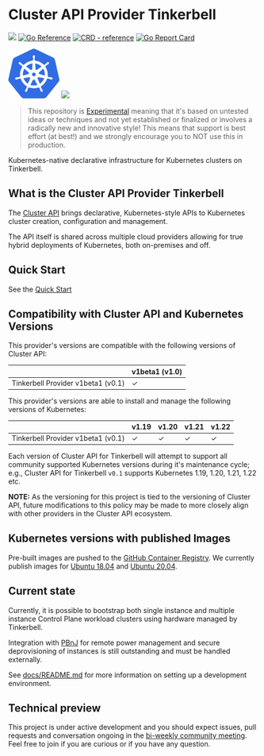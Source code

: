 # Cluster API Provider Tinkerbell

![](https://img.shields.io/badge/Stability-Experimental-red.svg)
[![Go Reference](https://pkg.go.dev/badge/github.com/tinkerbell/cluster-api-provider-tinkerbell.svg)](https://pkg.go.dev/github.com/tinkerbell/cluster-api-provider-tinkerbell)
[![CRD - reference](https://img.shields.io/badge/CRD-reference-2ea44f)](https://doc.crds.dev/github.com/tinkerbell/cluster-api-provider-tinkerbell)
[![Go Report Card](https://goreportcard.com/badge/github.com/tinkerbell/cluster-api-provider-tinkerbell)](https://goreportcard.com/report/github.com/tinkerbell/cluster-api-provider-tinkerbell)

<a href="https://kubernetes.io"><img src="https://github.com/kubernetes/kubernetes/raw/master/logo/logo.png"  height="100"></a>
<a href="https://tinkerbell.org"><img src="https://raw.githubusercontent.com/tinkerbell/artwork/main/Tinkerbell-Logo-Landscape-Dark.png" height="100"></a>


> This repository is
[Experimental](https://github.com/equinix-labs/equinix-labs/blob/main/experimental-statement.md)
meaning that it's based on untested ideas or techniques and not yet established
or finalized or involves a radically new and innovative style! This means that
support is best effort (at best!) and we strongly encourage you to NOT use this
in production.

Kubernetes-native declarative infrastructure for Kubernetes clusters on Tinkerbell.

## What is the Cluster API Provider Tinkerbell

The [Cluster API][cluster_api] brings declarative, Kubernetes-style APIs to Kubernetes
cluster creation, configuration and management.

The API itself is shared across multiple cloud providers allowing for true hybrid
deployments of Kubernetes, both on-premises and off.

## Quick Start

See the [Quick Start](docs/QUICK-START.md)

## Compatibility with Cluster API and Kubernetes Versions

This provider's versions are compatible with the following versions of Cluster API:


|                                    | v1beta1 (v1.0) |
| ---------------------------------- | -------------- |
| Tinkerbell Provider v1beta1 (v0.1) | ✓              |


This provider's versions are able to install and manage the following versions of Kubernetes:

|                                     | v1.19 | v1.20 | v1.21 | v1.22 |
| ----------------------------------- | ----- | ----- | ----- | ----- |
| Tinkerbell Provider v1beta1 (v0.1)  | ✓     | ✓     | ✓     | ✓     |

Each version of Cluster API for Tinkerbell will attempt to support all community supported Kubernetes versions during it's maintenance cycle; e.g., Cluster API for Tinkerbell `v0.1` supports Kubernetes 1.19, 1.20, 1.21, 1.22 etc.

**NOTE:** As the versioning for this project is tied to the versioning of Cluster API, future modifications to this
policy may be made to more closely align with other providers in the Cluster API ecosystem.

## Kubernetes versions with published Images

Pre-built images are pushed to the [GitHub Container Registry](https://github.com/orgs/tinkerbell/packages?repo_name=cluster-api-provider-tinkerbell). We currently publish images for [Ubuntu 18.04](https://github.com/tinkerbell/cluster-api-provider-tinkerbell/pkgs/container/cluster-api-provider-tinkerbell%2Fubuntu-1804) and [Ubuntu 20.04](https://github.com/tinkerbell/cluster-api-provider-tinkerbell/pkgs/container/cluster-api-provider-tinkerbell%2Fubuntu-2004).

## Current state

Currently, it is possible to bootstrap both single instance and multiple instance Control Plane
workload clusters using hardware managed by Tinkerbell.

Integration with [PBnJ](https://github.com/tinkerbell/pbnj) for remote power management
and secure deprovisioning of instances is still outstanding and must be handled externally.

See [docs/README.md](docs/README.md) for more information on setting up a development
environment.

## Technical preview

This project is under active development and you should expect issues, pull
requests and conversation ongoing in the [bi-weekly community
meeting](https://github.com/tinkerbell/org/blob/main/COMMUNICATION.md#contributors-mailing-list).
Feel free to join if you are curious or if you have any question.

<!-- links -->
[cluster_api]: https://cluster-api.sigs.k8s.io
